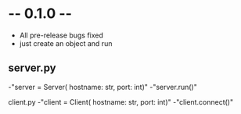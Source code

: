 # -- 0.1.0 --
* All pre-release bugs fixed
* just create an object and run

## server.py
-"server = Server( hostname: str, port: int)"
-"server.run()"

client.py
-"client = Client( hostname: str, port: int)"
-"client.connect()"
